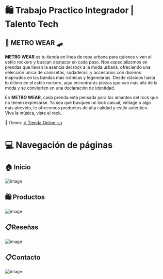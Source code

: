 # 🛍️ Trabajo Practico Integrador | Talento Tech 
<h2> 🎸 METRO WEAR 🛹</h2>
<p>
<b>METRO WEAR</b> es tu tienda en línea de ropa urbana para quienes viven el estilo rockero y buscan destacar en cada paso. Nos especializamos en prendas que llevan la esencia del rock a la moda urbana, ofreciendo una selección única de camisetas, sudaderas, y accesorios con diseños inspirados en las bandas más icónicas y legendarias. Desde clásicos hasta lo último en el estilo rockero, aquí encontrarás piezas que van más allá de la moda y se convierten en una declaración de identidad.

En <b>METRO WEAR</b>, cada prenda está pensada para los amantes del rock que no temen expresarse. Ya sea que busques un look casual, vintage o algo más atrevido, te ofrecemos productos de alta calidad y estilo auténtico. Vive la música, viste el rock.
</p>
<p>📌 Demo: <a href='https://jhossymarbalderrama.github.io/proyecto-final-talento-tech/' target='_blank'>↗️ Tienda Online 👈<a/></p>

# 💻 Navegación de páginas
## 🏠 Inicio
![image](https://github.com/user-attachments/assets/5784cc61-7146-4871-97ed-3ecc90ba3231)

## 🛍️ Productos
![image](https://github.com/user-attachments/assets/64db13a6-c259-4818-9c01-f07f54135177)

## 📋Reseñas
![image](https://github.com/user-attachments/assets/2c731978-65ad-4f6f-8f6e-14175d4836f3)

## 📋Contacto
![image](https://github.com/user-attachments/assets/a9bcc60e-2834-451a-823c-50af7a677bf5)
